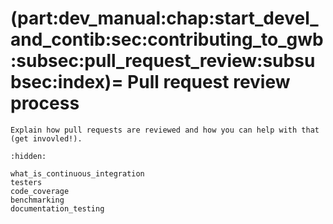 (part:dev_manual:chap:start_devel_and_contib:sec:contributing_to_gwb:subsec:pull_request_review:subsubsec:index)=
Pull request review process
===========================

```{todo}
Explain how pull requests are reviewed and how you can help with that (get invovled!).
```


```{toctree}
:hidden:

what_is_continuous_integration
testers
code_coverage
benchmarking
documentation_testing
```